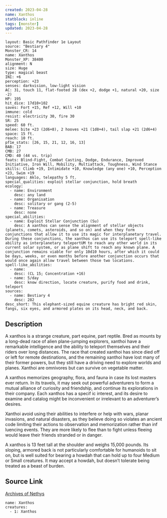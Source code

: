 ```yaml
---
created: 2023-04-28
name: Xanthos
statblock: inline
tags: [monster]
updated: 2023-04-28
---
```

```statblock
layout: Basic Pathfinder 1e Layout
source: "Bestiary 4"
Monster_CR: 14
name: Xanthos
Monster_XP: 38400
alignment: N
size: Huge
type: magical beast
INI: +6
perception: +23
senses: darkvision, low-light vision
AC: 31, touch 11, flat-footed 28 (dex +2, dodge +1, natural +20, size -2)
HP: 195
hit_dice: 17d10+102
saves: Fort +15, Ref +12, Will +10
immune: cold
resist: electricity 30, fire 30
SR: 25
speed: 60 ft.
melee: bite +23 (2d6+8), 2 hooves +21 (1d8+4), tail slap +21 (2d6+4)
space: 15 ft.
reach: 10 ft.
pf1e_stats: [26, 15, 21, 12, 16, 13]
BAB: 17
CMB: 27
CMD: 40 (44 vs. trip)
feats: Blind-Fight, Combat Casting, Dodge, Endurance, Improved Initiative, Iron Will, Mobility, Multiattack, Toughness, Wind Stance
skills: Climb +19, Intimidate +10, Knowledge (any one) +10, Perception +23, Swim +19
languages: Aklo, telepathy 5 ft.
special_qualities: exploit stellar conjunction, hold breath
ecology:
  - name: Environment
    desc: any land
  - name: Organisation
    desc: solitary or gang (2-5)
  - name: Treasure
    desc: none
special_abilities:
  - name: Exploit Stellar Conjunction (Su)
    desc: A xanthos can sense the alignment of stellar objects (planets, comets, asteroids, and so on) and when they form conjunctions that allow it to use its magic for interplanetary travel. During these conjunctions, the xanthos can use its teleport spell-like ability as interplanetary teleportUM to reach any other world in its current solar system, or as plane shift to reach any known plane. A conjunction remains viable for only 10d10 hours, after which it could be days, weeks, or even months before another conjunction occurs that would once again allow travel between those two locations.
spell-like_abilities:
  - name:
    desc: (CL 15; Concentration +16)
  - name: 5/day
    desc: know direction, locate creature, purify food and drink, teleport
sources:
  - name: Bestiary 4
    desc: 282
desc_short: This elephant-sized equine creature has bright red skin, fangs, six eyes, and armored plates on its head, neck, and back.
```
## Description
A xanthos is a strange creature, part equine, part reptile. Bred as mounts by a long-dead race of alien plane-jumping explorers, xanthoi have a remarkable intelligence and the ability to teleport themselves and their riders over long distances. The race that created xanthoi has since died off or left for remote destinations, and the remaining xanthoi have lost many of their former powers, but they still have a driving need to explore worlds and planes. Xanthoi are omnivores but can survive on vegetable matter.

A xanthos memorizes geography, flora, and fauna in case its lost masters ever return. In its travels, it may seek out powerful adventurers to form a mutual alliance of curiosity and friendship, and continue its explorations in their company. Each xanthos has a specif ic interest, and its desire to examine and catalog might be inconvenient or irrelevant to an adventurer’s desires.

Xanthoi avoid using their abilities to interfere or help with wars, planar invasions, and natural disasters, as they believe doing so violates an ancient code limiting their actions to observation and memorization rather than inf luencing events. They are more likely to flee than to fight unless fleeing would leave their friends stranded or in danger.

A xanthos is 13 feet tall at the shoulder and weighs 15,000 pounds. Its sloping, armored back is not particularly comfortable for humanoids to sit on, but is well suited for bearing a howdah that can hold up to four Medium or Small creatures. It may accept a howdah, but doesn’t tolerate being treated as a beast of burden.
## Source Link
[Archives of Nethys](https://aonprd.com/MonsterDisplay.aspx?ItemName=Xanthos)
```encounter-table
name: Xanthos
creatures:
  - 1: Xanthos
```
